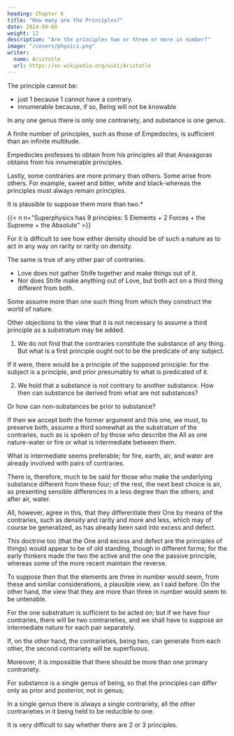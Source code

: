 ```yaml
---
heading: Chapter 6 
title: "How many are the Principles?"
date: 2024-09-08
weight: 12
description: "Are the principles two or three or more in number?"
image: "/covers/physics.png"
writer:
  name: Aristotle 
  url: https://en.wikipedia.org/wiki/Aristotle
---
```



The principle cannot be:
- just 1 because 1 cannot have a contrary. 
- innumerable because, if so, Being will not be knowable

In any one genus there is only one contrariety, and substance is one genus.

A finite number of principles, such as those of Empedocles, is sufficient than an infinite multitude.

Empedocles professes to obtain from his principles all that Anaxagoras obtains from his innumerable principles. 

Lastly, some contraries are more primary than others. Some arise from others. For example, sweet and bitter, white and black-whereas the principles must always remain principles.

<!-- This shows that the principles are neither one nor innumerable. -->

<!-- Granted, then, that they are a limited number, -->

It is plausible to suppose them more than two.*

{{< n n="Superphysics has 9 principles: 5 Elements + 2 Forces + the Supreme + the Absolute" >}}


For it is difficult to see how either density should be of such a nature as to act in any way on rarity or rarity on density. 

The same is true of any other pair of contraries. 
- Love does not gather Strife together and make things out of it. 
- Nor does Strife make anything out of Love, but both act on a third thing different from both. 

Some assume more than one such thing from which they construct the world of nature.

Other objections to the view that it is not necessary to assume a third principle as a substratum may be added. 

1. We do not find that the contraries constitute the substance of any thing. But what is a first principle ought not to be the predicate of any subject. 

If it were, there would be a principle of the supposed principle: for the subject is a principle, and prior presumably to what is predicated of it.

2. We hold that a substance is not contrary to another substance. How then can substance be derived from what are not substances? 

Or how can non-substances be prior to substance? 

If then we accept both the former argument and this one, we must, to preserve both, assume a third somewhat as the substratum of the contraries, such as is spoken of by those who describe the All as one nature-water or fire or what is intermediate between them. 

What is intermediate seems preferable; for fire, earth, air, and water are already involved with pairs of contraries. 

There is, therefore, much to be said for those who make the underlying substance different from these four; of the rest, the next best choice is air, as presenting sensible differences in a less degree than the others; and after air, water. 

All, however, agree in this, that they differentiate their One by means of the contraries, such as density and rarity and more and less, which may of course be generalized, as has already been said into excess and defect. 

This doctrine too (that the One and excess and defect are the principles of things) would appear to be of old standing, though in different forms; for the early thinkers made the two the active and the one the passive principle, whereas some of the more recent maintain the reverse.

To suppose then that the elements are three in number would seem, from these and similar considerations, a plausible view, as I said before. On the other hand, the view that they are more than three in number would seem to be untenable.

For the one substratum is sufficient to be acted on; but if we have four contraries, there
will be two contrarieties, and we shall have to suppose an intermediate nature for each
pair separately. 

If, on the other hand, the contrarieties, being two, can generate from
each other, the second contrariety will be superfluous.

Moreover, it is impossible that there should be more than one primary contrariety. 

For substance is a single genus of being, so that the principles can differ only as prior and posterior, not in genus; 

In a single genus there is always a single contrariety, all the other contrarieties in it being held to be reducible to one. 

It is very difficult to say whether there are 2 or 3 principles.
